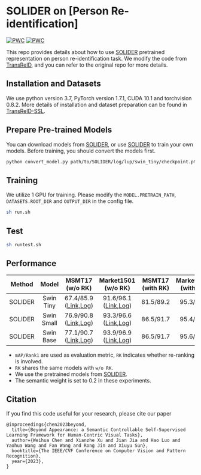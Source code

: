# SOLIDER on [Person Re-identification]

[![PWC](https://img.shields.io/endpoint.svg?url=https://paperswithcode.com/badge/beyond-appearance-a-semantic-controllable/person-re-identification-on-msmt17)](https://paperswithcode.com/sota/person-re-identification-on-msmt17?p=beyond-appearance-a-semantic-controllable)
[![PWC](https://img.shields.io/endpoint.svg?url=https://paperswithcode.com/badge/beyond-appearance-a-semantic-controllable/person-re-identification-on-market-1501)](https://paperswithcode.com/sota/person-re-identification-on-market-1501?p=beyond-appearance-a-semantic-controllable)

This repo provides details about how to use [SOLIDER](https://github.com/tinyvision/SOLIDER) pretrained representation
on person re-identification task.
We modify the code from [TransReID](https://github.com/damo-cv/TransReID), and you can refer to the original repo for
more details.

## Installation and Datasets

We use python version 3.7, PyTorch version 1.7.1, CUDA 10.1 and torchvision 0.8.2. More details of installation and
dataset preparation can be found in [TransReID-SSL](https://github.com/damo-cv/TransReID-SSL).

## Prepare Pre-trained Models

You can download models from [SOLIDER](https://github.com/tinyvision/SOLIDER), or
use [SOLIDER](https://github.com/tinyvision/SOLIDER) to train your own models.
Before training, you should convert the models first.

```bash
python convert_model.py path/to/SOLIDER/log/lup/swin_tiny/checkpoint.pth path/to/SOLIDER/log/lup/swin_tiny/checkpoint_tea.pth
```

## Training

We utilize 1 GPU for training. Please modify the `MODEL.PRETRAIN_PATH`, `DATASETS.ROOT_DIR` and `OUTPUT_DIR` in the
config file.

```bash
sh run.sh
```

## Test

```bash
sh runtest.sh
```

## Performance

| Method  |   Model    |                                                                                            MSMT17<br>(w/o RK)                                                                                             |                                                                                          Market1501<br>(w/o RK)                                                                                           | MSMT17<br>(with RK) | Market1501<br>(with RK) |
|---------|:----------:|:---------------------------------------------------------------------------------------------------------------------------------------------------------------------------------------------------------:|:---------------------------------------------------------------------------------------------------------------------------------------------------------------------------------------------------------:|:-------------------:|:-----------------------:|
| SOLIDER | Swin Tiny  | 67.4/85.9<br>([Link](https://drive.google.com/file/d/10YLhMbwvmxZl3gTVo2BN_828SKZHdCjr/view?usp=share_link),[Log](https://drive.google.com/file/d/1qpc7kbPn9JpV6qu2HO1-WrL75gGLtz6_/view?usp=share_link)) | 91.6/96.1<br>([Link](https://drive.google.com/file/d/1YrE_r9Fk5uR0uFFQboBv203vxlOpFXU8/view?usp=share_link),[Log](https://drive.google.com/file/d/1EGdR1_tj0b8UG1FEmGbcBqhw-wXKTdg0/view?usp=share_link)) |      81.5/89.2      |        95.3/96.6        |
| SOLIDER | Swin Small | 76.9/90.8<br>([Link](https://drive.google.com/file/d/1C-aIZdFyjFsZX4W4feG-Ex39RU2Qvu3b/view?usp=share_link),[Log](https://drive.google.com/file/d/1Oqzk3iZQOXTyPLJgGlnqDan1buLRx-bH/view?usp=share_link)) | 93.3/96.6<br>([Link](https://drive.google.com/file/d/14uOCf5yZq0Rt5rRSJI9I7_d5kt2EOyHO/view?usp=share_link),[Log](https://drive.google.com/file/d/1lH2-ozb5ju9TTeXIyDqeEW4U450zbgrc/view?usp=share_link)) |      86.5/91.7      |        95.4/96.4        |
| SOLIDER | Swin Base  | 77.1/90.7<br>([Link](https://drive.google.com/file/d/1Y-RFAYdT56vnMjwxH1Ym3DVhZzZuMQZs/view?usp=share_link),[Log](https://drive.google.com/file/d/1DIxAeDJqFrZ4dIEe4VQrhCJNaS3NAk3O/view?usp=share_link)) | 93.9/96.9<br>([Link](https://drive.google.com/file/d/1pZ1unW2IwSsqSN2KYHcgBhgjQztQW_fe/view?usp=share_link),[Log](https://drive.google.com/file/d/1DH0K4Ks9LXJEFVcm5PfIUUZ3A3vpFfLZ/view?usp=share_link)) |      86.5/91.7      |        95.6/96.7        |

- `mAP/Rank1` are used as evaluation metric, `RK` indicates whether re-ranking is involved.
- `RK` shares the same models with `w/o RK`.
- We use the pretrained models from [SOLIDER](https://github.com/tinyvision/SOLIDER).
- The semantic weight is set to 0.2 in these experiments.

## Citation

If you find this code useful for your research, please cite our paper

```
@inproceedings{chen2023beyond,
  title={Beyond Appearance: a Semantic Controllable Self-Supervised Learning Framework for Human-Centric Visual Tasks},
  author={Weihua Chen and Xianzhe Xu and Jian Jia and Hao Luo and Yaohua Wang and Fan Wang and Rong Jin and Xiuyu Sun},
  booktitle={The IEEE/CVF Conference on Computer Vision and Pattern Recognition},
  year={2023},
}
```
